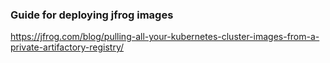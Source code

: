 
### Guide for deploying jfrog images

https://jfrog.com/blog/pulling-all-your-kubernetes-cluster-images-from-a-private-artifactory-registry/

